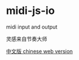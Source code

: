 # midi-js-io

midi input and output

灵感来自节奏大师

[中文版 chinese web version](https://1970633640.github.io/midi-js-io/)
